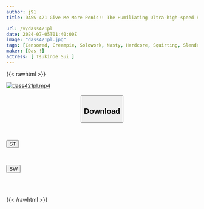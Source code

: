 ```yaml
---
author: j91
title: DASS-421 Give Me More Penis!! The Humiliating Ultra-high-speed Pelvic Thrusts Make Her Cum And She Cums Again And Again As The Slutty Investigator Tsukinoe Sui Squirts Out A Huge Amount Of Her Juices.

url: /v/dass421pl
date: 2024-07-05T01:40:00Z
image: "dass421pl.jpg"
tags: [Censored, Creampie, Solowork, Nasty, Hardcore, Squirting, Slender, Deep Throating, Female Investigator, Acme · Orgasm	]
maker: [Das !]
actress: [ Tsukinoe Sui ]
---
```



{{< rawhtml >}}

<div class="video" data-videoid="418x4MBMo1hJpK">
    <a href="javascript:;">
        <img src="/v/dass421pl/dass421pl.jpg" width="WIDTH" height="HEIGHT" alt="dass421pl.mp4" loading="lazy">
    </a>
</div>

<script type="text/javascript" src="https://j91.asia/asset/on-demand-st.js"></script>

<br>
  <link rel="stylesheet" href="https://j91.asia/asset/bs5.css">
  
  <center>
  <button class="btn btn-primary" type="button" data-bs-toggle="collapse" data-bs-target=".multi-collapse" aria-expanded="false" aria-controls="multiCollapseExample1 multiCollapseExample2"><h2>Download</h2></button></center>
</p>
<div class="row">
  <div class="col">
    <div class="collapse multi-collapse" id="multiCollapseExample1">
      <div class="card card-body">
	      	      <br>
<div class="buttons">  
<p><a href="/v/dass421pl/st.html" target="_blank"><button class="btn-hover color-3"><i class="fa fa-download"></i> ST</button></a></p></div>
    </div>
  </div>
</div>
  <div class="col">
    <div class="collapse multi-collapse" id="multiCollapseExample2">
      <div class="card card-body">
	      <br>
<div class="buttons">
<p><a href="/v/dass421pl/sw.html" target="_blank"><button class="btn-hover color-2"><i class="fa fa-download"></i> SW</button></a></p></div>
<br><br>
      </div>
    </div>
  </div>
</div>

{{< /rawhtml >}}